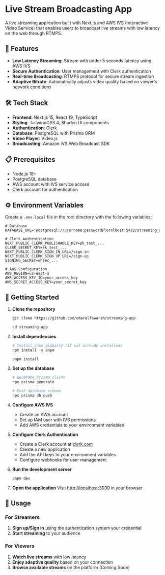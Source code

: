 # Live Stream Broadcasting App

A live streaming application built with Next.js and AWS IVS (Interactive Video Service) that enables users to broadcast live streams with low latency on the web through RTMPS.

## 🚀 Features

- **Low Latency Streaming**: Stream with under 5 seconds latency using AWS IVS
- **Secure Authentication**: User management with Clerk authentication
- **Real-time Broadcasting**: RTMPS protocol for secure stream ingestion
- **Adaptive Bitrate**: Automatically adjusts video quality based on viewer's network conditions

## 🛠 Tech Stack

- **Frontend**: Next.js 15, React 19, TypeScript
- **Styling**: TailwindCSS 4, Shadcn UI components
- **Authentication**: Clerk
- **Database**: PostgreSQL with Prisma ORM
- **Video Player**: Video.js
- **Broadcasting**: Amazon IVS Web Broadcast SDK

## 📋 Prerequisites

- Node.js 18+
- PostgreSQL database
- AWS account with IVS service access
- Clerk account for authentication

## ⚙️ Environment Variables

Create a `.env.local` file in the root directory with the following variables:

```env
# Database
DATABASE_URL="postgresql://username:password@localhost:5432/streaming_app"

# Clerk Authentication
NEXT_PUBLIC_CLERK_PUBLISHABLE_KEY=pk_test_...
CLERK_SECRET_KEY=sk_test_...
NEXT_PUBLIC_CLERK_SIGN_IN_URL=/sign-in
NEXT_PUBLIC_CLERK_SIGN_UP_URL=/sign-up
SIGNING_SECRET=whsec_...

# AWS Configuration
AWS_REGION=us-east-1
AWS_ACCESS_KEY_ID=your_access_key
AWS_SECRET_ACCESS_KEY=your_secret_key
```

## 🚀 Getting Started

1. **Clone the repository**

   ```bash
   git clone https://github.com/omaralfawareh/streaming-app

   cd streaming-app
   ```

2. **Install dependencies**

   ```bash
   # Install pnpm globally (if not already installed)
   npm install -g pnpm

   pnpm install
   ```

3. **Set up the database**

   ```bash
   # Generate Prisma client
   npx prisma generate

   # Push database schema
   npx prisma db push
   ```

4. **Configure AWS IVS**

   - Create an AWS account
   - Set up IAM user with IVS permissions
   - Add AWS credentials to your environment variables

5. **Configure Clerk Authentication**

   - Create a Clerk account at [clerk.com](https://clerk.com)
   - Create a new application
   - Add the API keys to your environment variables
   - Configure webhooks for user management

6. **Run the development server**

   ```bash
   pnpm dev
   ```

7. **Open the application**
   Visit [http://localhost:3000](http://localhost:3000) in your browser

## 📖 Usage

### For Streamers

1. **Sign up/Sign in** using the authentication system
   your credential
2. **Start streaming** to your audience

### For Viewers

1. **Watch live streams** with low latency
2. **Enjoy adaptive quality** based on your connection
3. **Browse available streams** on the platform (Coming Soon)

